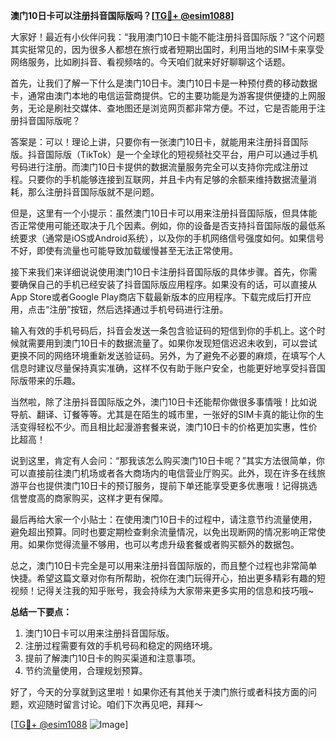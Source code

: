 **澳门10日卡可以注册抖音国际版吗？[[TG💪+ @esim1088](https://t.me/s/esim1088)]**

大家好！最近有小伙伴问我：“我用澳门10日卡能不能注册抖音国际版？”这个问题其实挺常见的，因为很多人都想在旅行或者短期出国时，利用当地的SIM卡来享受网络服务，比如刷抖音、看视频啥的。今天咱们就来好好聊聊这个话题。

首先，让我们了解一下什么是澳门10日卡。澳门10日卡是一种预付费的移动数据卡，通常由澳门本地的电信运营商提供。它的主要功能是为游客提供便捷的上网服务，无论是刷社交媒体、查地图还是浏览网页都非常方便。不过，它是否能用于注册抖音国际版呢？

答案是：可以！理论上讲，只要你有一张澳门10日卡，就能用来注册抖音国际版。抖音国际版（TikTok）是一个全球化的短视频社交平台，用户可以通过手机号码进行注册。而澳门10日卡提供的数据流量服务完全可以支持你完成注册过程。只要你的手机能够连接到互联网，并且卡内有足够的余额来维持数据流量消耗，那么注册抖音国际版就不是问题。

但是，这里有一个小提示：虽然澳门10日卡可以用来注册抖音国际版，但具体能否正常使用可能还取决于几个因素。例如，你的设备是否支持抖音国际版的最低系统要求（通常是iOS或Android系统），以及你的手机网络信号强度如何。如果信号不好，即使有流量也可能导致加载缓慢甚至无法正常使用。

接下来我们来详细说说使用澳门10日卡注册抖音国际版的具体步骤。首先，你需要确保自己的手机已经安装了抖音国际版应用程序。如果没有的话，可以直接从App Store或者Google Play商店下载最新版本的应用程序。下载完成后打开应用，点击“注册”按钮，然后选择通过手机号码进行注册。

输入有效的手机号码后，抖音会发送一条包含验证码的短信到你的手机上。这个时候就需要用到澳门10日卡的数据流量了。如果你发现短信迟迟未收到，可以尝试更换不同的网络环境重新发送验证码。另外，为了避免不必要的麻烦，在填写个人信息时建议尽量保持真实准确，这样不仅有助于账户安全，也能更好地享受抖音国际版带来的乐趣。

当然啦，除了注册抖音国际版之外，澳门10日卡还能帮你做很多事情哦！比如说导航、翻译、订餐等等。尤其是在陌生的城市里，一张好的SIM卡真的能让你的生活变得轻松不少。而且相比起漫游套餐来说，澳门10日卡的价格更加实惠，性价比超高！

说到这里，肯定有人会问：“那我该怎么购买澳门10日卡呢？”其实方法很简单，你可以直接前往澳门机场或者各大商场内的电信营业厅购买。此外，现在许多在线旅游平台也提供澳门10日卡的预订服务，提前下单还能享受更多优惠哦！记得挑选信誉度高的商家购买，这样才更有保障。

最后再给大家一个小贴士：在使用澳门10日卡的过程中，请注意节约流量使用，避免超出预算。同时也要定期检查剩余流量情况，以免出现断网的情况影响正常使用。如果你觉得流量不够用，也可以考虑升级套餐或者购买额外的数据包。

总之，澳门10日卡完全是可以用来注册抖音国际版的，而且整个过程也非常简单快捷。希望这篇文章对你有所帮助，祝你在澳门玩得开心，拍出更多精彩有趣的短视频！记得关注我的知乎账号，我会持续为大家带来更多实用的信息和技巧哦~

**总结一下要点：**
1. 澳门10日卡可以用来注册抖音国际版。
2. 注册过程需要有效的手机号码和稳定的网络环境。
3. 提前了解澳门10日卡的购买渠道和注意事项。
4. 节约流量使用，合理规划预算。

好了，今天的分享就到这里啦！如果你还有其他关于澳门旅行或者科技方面的问题，欢迎随时留言讨论。咱们下次再见吧，拜拜～ 

[[TG💪+ @esim1088](https://t.me/s/esim1088) ![Image](https://i.postimg.cc/4NQfJmqS/Snipaste-2025-05-13-00-14-12.png)]